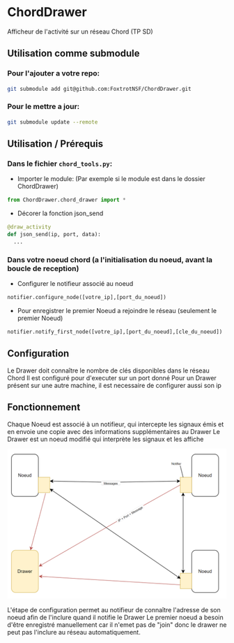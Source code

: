 # ChordDrawer
Afficheur de l'activité sur un réseau Chord (TP SD)

## Utilisation comme submodule

### Pour l'ajouter a votre repo:

```bash
git submodule add git@github.com:FoxtrotNSF/ChordDrawer.git
```

### Pour le mettre a jour:

```bash
git submodule update --remote
```

## Utilisation / Prérequis
### Dans le fichier `chord_tools.py`:
  - Importer le module: (Par exemple si le module est dans le dossier ChordDrawer)
  ```python
  from ChordDrawer.chord_drawer import *
  ```
  - Décorer la fonction json_send
  ```python
  @draw_activity
  def json_send(ip, port, data):
    ...
  ```
### Dans votre noeud chord (a l'initialisation du noeud, avant la boucle de reception)
  - Configurer le notifieur associé au noeud
  ```python
  notifier.configure_node([votre_ip],[port_du_noeud])
  ```
  - Pour enregistrer le premier Noeud a rejoindre le réseau (seulement le premier Noeud)
  ```python
  notifier.notify_first_node([votre_ip],[port_du_noeud],[cle_du_noeud])
  ```
  
## Configuration
  Le Drawer doit connaître le nombre de clés disponibles dans le réseau Chord
  Il est configuré pour d'executer sur un port donné
  Pour un Drawer présent sur une autre machine, il est necessaire de configurer aussi son ip
  
## Fonctionnement
Chaque Noeud est associé à un notifieur, qui intercepte les signaux émis et en envoie une copie avec des informations supplémentaires au Drawer
Le Drawer est un noeud modifié qui interprète les signaux et les affiche

![](ressources/lediagramme.png)

L'étape de configuration permet au notifieur de connaître l'adresse de son noeud afin de l'inclure quand il notifie le Drawer
Le premier noeud a besoin d'être enregistré manuellement car il n'emet pas de "join" donc le drawer ne peut pas l'inclure au réseau automatiquement.
